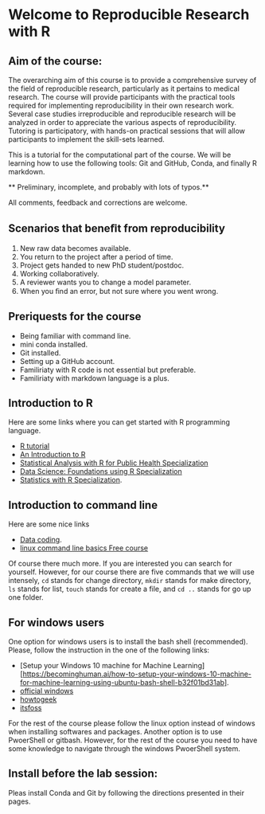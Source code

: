 # Welcome to Reproducible Research with R

## Aim of the course:
The overarching aim of this course is to provide a comprehensive survey of the field of reproducible research, particularly as it pertains to medical research. The course will provide participants with the practical tools required for implementing reproducibility in their own research work. Several case studies irreproducible and reproducible research will be analyzed in order to appreciate the various aspects of reproducibility. Tutoring is participatory, with hands-on practical sessions that will allow participants to implement the skill-sets learned.

This is a tutorial for the computational part of the course. We will be learning how to use the following tools: Git and GitHub, Conda, and finally R markdown.

** Preliminary, incomplete, and probably with lots of typos.**

All comments, feedback and corrections are welcome.

## Scenarios that beneﬁt from reproducibility
1. New raw data becomes available.
2. You return to the project after a period of time.
3. Project gets handed to new PhD student/postdoc.
4. Working collaboratively.
5. A reviewer wants you to change a model parameter.
6. When you ﬁnd an error, but not sure where you went wrong.


## Preriquests for the course
- Being familiar with command line.
- mini conda installed.
- Git installed.
- Setting up a GitHub account.
- Familiriaty with R code is not essential but preferable.
- Familiriaty with markdown language is a plus.


## Introduction to R

Here are some links where you can get started with R programming language.

- [R tutorial](http://www.r-tutor.com/r-introduction)
- [An Introduction to R](https://cran.r-project.org/doc/manuals/r-release/R-intro.pdf)
- [Statistical Analysis with R for Public Health Specialization](https://www.coursera.org/specializations/statistical-analysis-r-public-health)
- [Data Science: Foundations using R Specialization](https://www.coursera.org/specializations/data-science-foundations-r)
- [Statistics with R Specialization](https://www.coursera.org/specializations/statistics).

## Introduction to command line

Here are some nice links

- [Data coding](https://data36.com/data-coding-101-introduction-bash/).
- [linux command line basics Free course](https://www.udacity.com/course/linux-command-line-basics--ud595)

Of course there much more. If you are interested you can search for yourself. However, for our course there are five commands that we will use intensely, `cd` stands for change directory, `mkdir` stands for make directory, `ls` stands for list, `touch` stands for create a file, and `cd ..` stands for go up one folder.

## For windows users
One option for windows users is to install the bash shell (recommended). Please, follow the instruction in the one of the following links:

- [Setup your Windows 10 machine for Machine Learning][https://becominghuman.ai/how-to-setup-your-windows-10-machine-for-machine-learning-using-ubuntu-bash-shell-b32f01bd31ab].
- [official windows](https://docs.microsoft.com/en-us/windows/wsl/install-win10)
- [howtogeek](https://www.howtogeek.com/249966/how-to-install-and-use-the-linux-bash-shell-on-windows-10/)
- [itsfoss](https://itsfoss.com/install-bash-on-windows/)

For the rest of the course please follow the linux option instead of windows when installing softwares and packages.
Another option is to use PwoerShell or gitbash. However, for the rest of the course you need to have some knowledge to navigate through the windows PwoerShell system.

## Install before the lab session:

Pleas install Conda and Git by following the directions presented in their pages.
